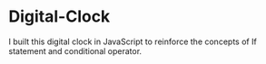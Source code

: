 # Digital-Clock
I built this digital clock in JavaScript to  reinforce the concepts of If statement and conditional operator. 
